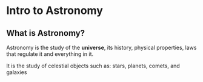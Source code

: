 # Intro to Astronomy

## What is Astronomy?

Astronomy is the study of the **universe**, its history, physical properties, laws that regulate it and everything in it.

It is the study of celestial objects such as: stars, planets, comets, and galaxies

